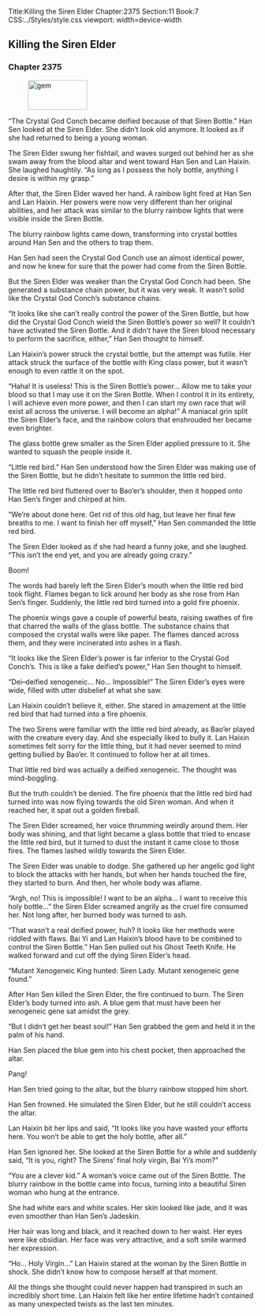 Title:Killing the Siren Elder 
Chapter:2375 
Section:11 
Book:7 
CSS:../Styles/style.css 
viewport: width=device-width
  
## Killing the Siren Elder
### Chapter 2375 
<figure>
	<img src="../Images/gem.gif" alt="gem" id="gem" width="120" height="60" />
</figure>
  

  
  “The Crystal God Conch became deified because of that Siren Bottle.” Han Sen looked at the Siren Elder. She didn’t look old anymore. It looked as if she had returned to being a young woman.

The Siren Elder swung her fishtail, and waves surged out behind her as she swam away from the blood altar and went toward Han Sen and Lan Haixin. She laughed haughtily. “As long as I possess the holy bottle, anything I desire is within my grasp.”

After that, the Siren Elder waved her hand. A rainbow light fired at Han Sen and Lan Haixin. Her powers were now very different than her original abilities, and her attack was similar to the blurry rainbow lights that were visible inside the Siren Bottle.

The blurry rainbow lights came down, transforming into crystal bottles around Han Sen and the others to trap them.

Han Sen had seen the Crystal God Conch use an almost identical power, and now he knew for sure that the power had come from the Siren Bottle.

But the Siren Elder was weaker than the Crystal God Conch had been. She generated a substance chain power, but it was very weak. It wasn’t solid like the Crystal God Conch’s substance chains.

“It looks like she can’t really control the power of the Siren Bottle, but how did the Crystal God Conch wield the Siren Bottle’s power so well? It couldn’t have activated the Siren Bottle. And it didn’t have the Siren blood necessary to perform the sacrifice, either,” Han Sen thought to himself.

Lan Haixin’s power struck the crystal bottle, but the attempt was futile. Her attack struck the surface of the bottle with King class power, but it wasn’t enough to even rattle it on the spot.

“Haha! It is useless! This is the Siren Bottle’s power… Allow me to take your blood so that I may use it on the Siren Bottle. When I control it in its entirety, I will achieve even more power, and then I can start my own race that will exist all across the universe. I will become an alpha!” A maniacal grin split the Siren Elder’s face, and the rainbow colors that enshrouded her became even brighter.

The glass bottle grew smaller as the Siren Elder applied pressure to it. She wanted to squash the people inside it.

“Little red bird.” Han Sen understood how the Siren Elder was making use of the Siren Bottle, but he didn’t hesitate to summon the little red bird.

The little red bird fluttered over to Bao’er’s shoulder, then it hopped onto Han Sen’s finger and chirped at him.

“We’re about done here. Get rid of this old hag, but leave her final few breaths to me. I want to finish her off myself,” Han Sen commanded the little red bird.

The Siren Elder looked as if she had heard a funny joke, and she laughed. “This isn’t the end yet, and you are already going crazy.”

Boom!

The words had barely left the Siren Elder’s mouth when the little red bird took flight. Flames began to lick around her body as she rose from Han Sen’s finger. Suddenly, the little red bird turned into a gold fire phoenix.

The phoenix wings gave a couple of powerful beats, raising swathes of fire that charred the walls of the glass bottle. The substance chains that composed the crystal walls were like paper. The flames danced across them, and they were incinerated into ashes in a flash.

“It looks like the Siren Elder’s power is far inferior to the Crystal God Conch’s. This is like a fake deified’s power,” Han Sen thought to himself.

“Dei–deified xenogeneic… No… Impossible!” The Siren Elder’s eyes were wide, filled with utter disbelief at what she saw.

Lan Haixin couldn’t believe it, either. She stared in amazement at the little red bird that had turned into a fire phoenix.

The two Sirens were familiar with the little red bird already, as Bao’er played with the creature every day. And she especially liked to bully it. Lan Haixin sometimes felt sorry for the little thing, but it had never seemed to mind getting bullied by Bao’er. It continued to follow her at all times.

That little red bird was actually a deified xenogeneic. The thought was mind-boggling.

But the truth couldn’t be denied. The fire phoenix that the little red bird had turned into was now flying towards the old Siren woman. And when it reached her, it spat out a golden fireball.

The Siren Elder screamed, her voice thrumming weirdly around them. Her body was shining, and that light became a glass bottle that tried to encase the little red bird, but it turned to dust the instant it came close to those fires. The flames lashed wildly towards the Siren Elder.

The Siren Elder was unable to dodge. She gathered up her angelic god light to block the attacks with her hands, but when her hands touched the fire, they started to burn. And then, her whole body was aflame.

“Argh, no! This is impossible! I want to be an alpha… I want to receive this holy bottle…” the Siren Elder screamed angrily as the cruel fire consumed her. Not long after, her burned body was turned to ash.

“That wasn’t a real deified power, huh? It looks like her methods were riddled with flaws. Bai Yi and Lan Haixin’s blood have to be combined to control the Siren Bottle.” Han Sen pulled out his Ghost Teeth Knife. He walked forward and cut off the dying Siren Elder’s head.

“Mutant Xenogeneic King hunted: Siren Lady. Mutant xenogeneic gene found.”

After Han Sen killed the Siren Elder, the fire continued to burn. The Siren Elder’s body turned into ash. A blue gem that must have been her xenogeneic gene sat amidst the grey.

“But I didn’t get her beast soul!” Han Sen grabbed the gem and held it in the palm of his hand.

Han Sen placed the blue gem into his chest pocket, then approached the altar.

Pang!

Han Sen tried going to the altar, but the blurry rainbow stopped him short.

Han Sen frowned. He simulated the Siren Elder, but he still couldn’t access the altar.

Lan Haixin bit her lips and said, “It looks like you have wasted your efforts here. You won’t be able to get the holy bottle, after all.”

Han Sen ignored her. She looked at the Siren Bottle for a while and suddenly said, “It is you, right? The Sirens’ final holy virgin, Bai Yi’s mom?”

“You are a clever kid.” A woman’s voice came out of the Siren Bottle. The blurry rainbow in the bottle came into focus, turning into a beautiful Siren woman who hung at the entrance.

She had white ears and white scales. Her skin looked like jade, and it was even smoother than Han Sen’s Jadeskin.

Her hair was long and black, and it reached down to her waist. Her eyes were like obsidian. Her face was very attractive, and a soft smile warmed her expression.

“Ho… Holy Virgin…” Lan Haixin stared at the woman by the Siren Bottle in shock. She didn’t know how to compose herself at that moment.

All the things she thought could never happen had transpired in such an incredibly short time. Lan Haixin felt like her entire lifetime hadn’t contained as many unexpected twists as the last ten minutes.
